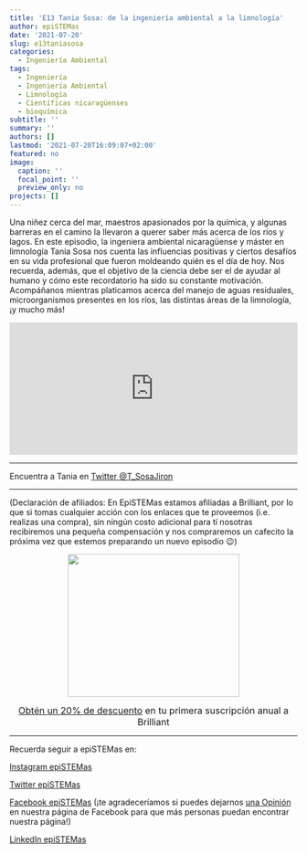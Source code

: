 ```yaml
---
title: 'E13 Tania Sosa: de la ingeniería ambiental a la limnología'
author: epiSTEMas
date: '2021-07-20'
slug: e13taniasosa
categories:
  - Ingeniería Ambiental
tags:
  - Ingeniería
  - Ingeniería Ambiental
  - Limnología
  - Científicas nicaragüenses
  - bioquímica
subtitle: ''
summary: ''
authors: []
lastmod: '2021-07-20T16:09:07+02:00'
featured: no
image:
  caption: ''
  focal_point: ''
  preview_only: no
projects: []
---
```


Una niñez cerca del mar, maestros apasionados por la química, y algunas barreras en el camino la llevaron a querer saber más acerca de los ríos y lagos. En este episodio, la ingeniera ambiental nicaragüense y máster en limnología Tania Sosa nos cuenta las influencias positivas y ciertos desafíos en su vida profesional que fueron moldeando quién es el día de hoy. Nos recuerda, además, que el objetivo de la ciencia debe ser el de ayudar al humano y cómo este recordatorio ha sido su constante motivación. Acompáñanos mientras platicamos acerca del manejo de aguas residuales, microorganismos presentes en los ríos, las distintas áreas de la limnología, ¡y mucho más!

<iframe src="https://open.spotify.com/embed/episode/7hvrKSctOjgg3FjsLdLcIJ" width="100%" height="232" frameBorder="0" allowtransparency="true" allow="encrypted-media"></iframe>

- - - - -

Encuentra a  Tania en 
[Twitter @T_SosaJiron](https://twitter.com/T_SosaJiron)

- - - - -

(Declaración de afiliados: En EpiSTEMas estamos afiliadas a Brilliant, por lo que si tomas cualquier acción con los enlaces que te proveemos (i.e. realizas una compra), sin ningún costo adicional para tí nosotras recibiremos una pequeña compensación y nos compraremos un cafecito la próxima vez que estemos preparando un nuevo episodio 😉)

<center>
<a href="https://brilliant.sjv.io/c/2994553/1003364/12858?subId1=epiSTEMas&u=http%3A%2F%2Fbrilliant.org%2Fimpactnetwork%2F%3Firclickid%3D%7Bclickid%7D%26utm_medium%3Daffiliates%26utm_campaign%3D%7Birpid%7D%26utm_source%3D%7Bmp_value1%7D%26utm_content%3D%7Btimestamp%7D_%7Biradtype%7D_%7Biradname%7D%26utm_term%3D%7Bmp_value2%7D" target="_top" id="1003364"><img src="//a.impactradius-go.com/display-ad/12858-1003364" border="0" alt="" width="300" height="250"/></a><img height="0" width="0" src="https://imp.pxf.io/i/2994553/1003364/12858?subId1=epiSTEMas" style="position:absolute;visibility:hidden;" border="1" />


<font size="3"> [Obtén un 20% de descuento](https://brilliant.sjv.io/c/2994553/1003358/12858?subId1=EpiSTEMas&u=http%3A%2F%2Fbrilliant.org%2Fimpactnetwork%2F) en tu primera suscripción anual a Brilliant </font> 
</center>


- - - - -

Recuerda seguir a epiSTEMas en:

[Instagram epiSTEMas](https://www.instagram.com/epistemas/)  

[Twitter epiSTEMas](https://twitter.com/epiSTEMas_Pod)

[Facebook epiSTEMas](https://www.facebook.com/epiSTEMasPod) (¡te agradeceríamos si puedes dejarnos [una Opinión](https://www.facebook.com/epiSTEMasPod/reviews/) en nuestra página de Facebook para que más personas puedan encontrar nuestra página!)

[LinkedIn epiSTEMas](https://www.linkedin.com/company/epistemas-podcast/)


